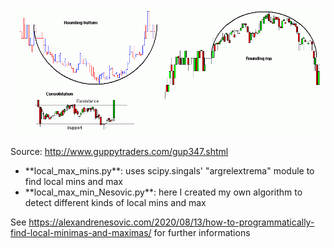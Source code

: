 ![alt text](images/consolidation_example.gif)

Source: http://www.guppytraders.com/gup347.shtml

<ul>
	<li>**local_max_mins.py**: uses scipy.singals' "argrelextrema" module to find local mins and max</li>
	<li>**local_max_min_Nesovic.py**: here I created my own algorithm to detect different kinds of local mins and max</li>
</ul>

See https://alexandrenesovic.com/2020/08/13/how-to-programmatically-find-local-minimas-and-maximas/ for further informations